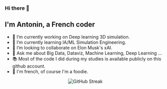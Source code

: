 ### Hi there 👋

## I'm Antonin, a French coder 

- 🔭 I’m currently working on Deep learning 3D simulation.
- 🌱 I’m currently learning IA/ML Simulation Engineering.
- 👯 I’m looking to collaborate on Elon Musk's xAI.
- 💬 Ask me about Big Data, Dataviz, Machine Learning, Deep Learning ...
- 📚 Most of the code I did during my studies is available publicly on this github account.
- 🍳 I'm french, of course I'm a foodie.

<p align="center">
  <img src="https://streak-stats.demolab.com?user=AntoninTillier&card_width=auto&theme=transparent&dates=F2CA93&sideLabels=F2CA93&currStreakLabel=EEC282&sideNums=F2CA93&currStreakNum=EEC282&fire=F2CA93&ring=F2CA93" alt="GitHub Streak"/>
</p>

